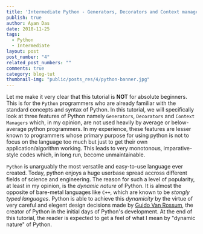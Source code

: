 ```yaml
---
title: 'Intermediate Python - Generators, Decorators and Context managers'
publish: true
author: Ayan Das
date: 2018-11-25
tags:
  - Python
  - Intermediate
layout: post
post_number: "4"
related_post_numbers: ""
comments: true
category: blog-tut
thumbnail-img: "public/posts_res/4/python-banner.jpg"
---
```


Let me make it very clear that this tutorial is **NOT** for absolute beginners. This is for the `Python` programmers who are already familiar with the standard concepts and syntax of Python. In this tutorial, we will specifically look at three features of Python namely `Generators`, `Decorators` and `Context Managers` which, in my opinion, are not used heavily by average or below-average python programmers. In my experience, these features are lesser known to programmers whose primary purpose for using python is not to focus on the language too much but just to get their own application/algorithm working. This leads to very monotonous, imparative-style codes which, in long run, become unmaintainable.


`Python` is unarguably the most versatile and easy-to-use language ever created. Today, python enjoys a huge userbase spread accross different fields of science and engineering. The reason for such a level of popularity, at least in my opinion, is the *dynamic nature* of Python. It is almost the opposite of bare-metal languages like `C++`, which are known to be *stongly typed languages*. Python is able to achieve this *dynamicity* by the virtue of very careful and elegent design decisions made by [Guido Van Rossum](https://gvanrossum.github.io/), the creator of Python in the initial days of Python's development. At the end of this tutorial, the reader is expected to get a feel of what I mean by "dynamic nature" of Python.


